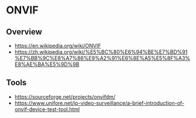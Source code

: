 # ONVIF


## Overview

- https://en.wikipedia.org/wiki/ONVIF
- https://zh.wikipedia.org/wiki/%E5%BC%80%E6%94%BE%E7%BD%91%E7%BB%9C%E8%A7%86%E9%A2%91%E6%8E%A5%E5%8F%A3%E8%AE%BA%E5%9D%9B


## Tools

- https://sourceforge.net/projects/onvifdm/
- https://www.unifore.net/ip-video-surveillance/a-brief-introduction-of-onvif-device-test-tool.html

